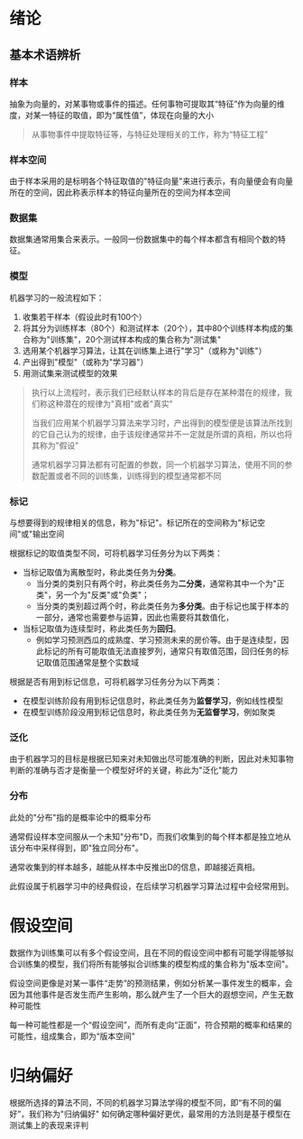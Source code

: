 # 绪论

## 基本术语辨析

### 样本

抽象为向量的，对某事物或事件的描述。任何事物可提取其“特征”作为向量的维度，对某一特征的取值，即为“属性值”，体现在向量的大小

> 从事物事件中提取特征等，与特征处理相关的工作，称为“特征工程”

### 样本空间

由于样本采用的是标明各个特征取值的"特征向量"来进行表示，有向量便会有向量所在的空间，因此称表示样本的特征向量所在的空间为样本空间

### 数据集

数据集通常用集合来表示。一般同一份数据集中的每个样本都含有相同个数的特征。

### 模型

机器学习的一般流程如下：

1. 收集若干样本（假设此时有100个）
2. 将其分为训练样本（80个）和测试样本（20个），其中80个训练样本构成的集合称为"训练集"，20个测试样本构成的集合称为"测试集"
3. 选用某个机器学习算法，让其在训练集上进行"学习"（或称为"训练"）
4. 产出得到"模型"（或称为"学习器"）
5. 用测试集来测试模型的效果

> 执行以上流程时，表示我们已经默认样本的背后是存在某种潜在的规律，我们称这种潜在的规律为"真相"或者"真实"
> 
> 当我们应用某个机器学习算法来学习时，产出得到的模型便是该算法所找到的它自己认为的规律，由于该规律通常并不一定就是所谓的真相，所以也将其称为"假设"
> 
> 通常机器学习算法都有可配置的参数，同一个机器学习算法，使用不同的参数配置或者不同的训练集，训练得到的模型通常都不同

### 标记
与想要得到的规律相关的信息，称为"标记"。标记所在的空间称为"标记空间"或"输出空间

根据标记的取值类型不同，可将机器学习任务分为以下两类：

- 当标记取值为离散型时，称此类任务为**分类**。
    - 当分类的类别只有两个时，称此类任务为**二分类**，通常称其中一个为"正类"，另一个为"反类"或"负类"；
    - 当分类的类别超过两个时，称此类任务为**多分类**。由于标记也属于样本的一部分，通常也需要参与运算，因此也需要将其数值化，
- 当标记取值为连续型时，称此类任务为**回归**。
    - 例如学习预测西瓜的成熟度、学习预测未来的房价等。由于是连续型，因此标记的所有可能取值无法直接罗列，通常只有取值范围，回归任务的标记取值范围通常是整个实数域

根据是否有用到标记信息，可将机器学习任务分为以下两类：
- 在模型训练阶段有用到标记信息时，称此类任务为**监督学习**，例如线性模型
- 在模型训练阶段没用到标记信息时，称此类任务为**无监督学习**，例如聚类

### 泛化

由于机器学习的目标是根据已知来对未知做出尽可能准确的判断，因此对未知事物判断的准确与否才是衡量一个模型好坏的关键，称此为"泛化"能力

### 分布

此处的"分布"指的是概率论中的概率分布

通常假设样本空间服从一个未知"分布"D，而我们收集到的每个样本都是独立地从该分布中采样得到，即"独立同分布"。

通常收集到的样本越多，越能从样本中反推出D的信息，即越接近真相。

此假设属于机器学习中的经典假设，在后续学习机器学习算法过程中会经常用到。

# 假设空间
数据作为训练集可以有多个假设空间，且在不同的假设空间中都有可能学得能够拟合训练集的模型，我们将所有能够拟合训练集的模型构成的集合称为"版本空间"。

假设空间更像是对某一事件“走势”的预测结果，例如分析某一事件发生的概率，会因为其他事件是否发生而产生影响，那么就产生了一个巨大的遐想空间，产生无数种可能性

每一种可能性都是一个“假设空间”，而所有走向“正面”，符合预期的概率和结果的可能性，组成集合，即为“版本空间”

# 归纳偏好

根据所选择的算法不同，不同的机器学习算法学得的模型不同，即“有不同的偏好”，我们称为"归纳偏好"
如何确定哪种偏好更优，最常用的方法则是基于模型在测试集上的表现来评判